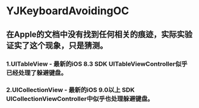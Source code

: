 # YJKeyboardAvoidingOC

##  在Apple的文档中没有找到任何相关的痕迹，实际实验证实了这个现象，只是猜测。
### 1.UITableView - 最新的iOS 8.3 SDK UITableViewController似乎已经处理了躲避键盘。
### 2.UICollectionView - 最新的iOS 9.0以上 SDK UICollectionViewController中似乎也处理躲避键盘。
